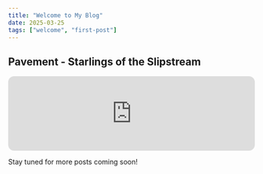 ```yaml
---
title: "Welcome to My Blog"
date: 2025-03-25
tags: ["welcome", "first-post"]
---
```


## Pavement - Starlings of the Slipstream

<iframe style="border-radius:12px" src="https://open.spotify.com/embed/track/6oNnT4FKlZtlO6fHSMfKTG?utm_source=generator" width="100%" height="152" frameBorder="0" allowfullscreen="" allow="autoplay; clipboard-write; encrypted-media; fullscreen; picture-in-picture" loading="lazy"></iframe>

Stay tuned for more posts coming soon!
